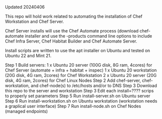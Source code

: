 Updated 20240406

This repo will hold work related to automating the installation of Chef Workstation and Chef Server. 

Chef Server installs will use the Chef Automate process (download chef-automate installer and use the -products 
command line options to include Chef Infra Server, Chef Habitat Builder and Chef Automate Server. 

Install scripts are written to use the apt installer on Ubuntu and tested on Ubuntu 22 and Mint 21.

Step 1 Build servers: 
    1 x Ubuntu 20 server (100G disk, 8G ram, 4cores) for Chef Server (automate + infra + habitat + inspec)
    1 x Ubuntu 20 workstation (20G disk, 4G ram, 2cores) for Chef Workstation 
    2 x Ubuntu 20 server (20G disk, 4G ram, 2cores) for Chef Linux Nodes
Step 2 Add chef-server, chef-workstation, and chef-node(s) to /etc/hosts and/or to DNS
Step 3 Download this repo to the server and workstation
Step 3 Edit each install=???? scrips to properly set parameters
Step 5 Run install-server.sh on Ubuntu server
Step 6 Run install-workstation.sh on Ubuntu workstation (workstation needs a graplical user interface)
Step 7 Run install-node.sh on Chef Nodes (managed endpoints)
